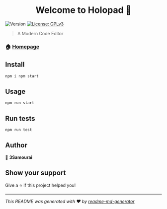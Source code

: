 <h1 align="center">Welcome to Holopad 👋</h1>
<p>
  <img alt="Version" src="https://img.shields.io/badge/version-0.1.0-blue.svg?cacheSeconds=2592000" />
  <a href="#" target="_blank">
    <img alt="License: GPLv3" src="https://img.shields.io/badge/License-GPLv3-yellow.svg" />
  </a>
</p>

> A Modern Code Editor

### 🏠 [Homepage](https://github.com/3Samourai/Holopad)

## Install

```sh
npm i npm start
```

## Usage

```sh
npm run start
```

## Run tests

```sh
npm run test
```

## Author

👤 **3Samourai**


## Show your support

Give a ⭐️ if this project helped you!

***
_This README was generated with ❤️ by [readme-md-generator](https://github.com/kefranabg/readme-md-generator)_